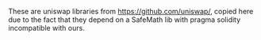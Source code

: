 These are uniswap libraries from https://github.com/uniswap/, copied here due to the fact that they depend on a SafeMath lib with pragma solidity incompatible with ours.
